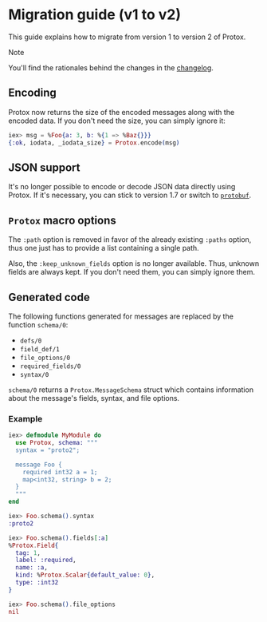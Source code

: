 # Migration guide (v1 to v2)

This guide explains how to migrate from version 1 to version 2 of Protox.

> [!NOTE]
> You'll find the rationales behind the changes in the [changelog](../CHANGELOG.md).

## Encoding

Protox now returns the size of the encoded messages along with the encoded data. If you don't need the size, you can simply ignore it:

```elixir
iex> msg = %Foo{a: 3, b: %{1 => %Baz{}}}
{:ok, iodata, _iodata_size} = Protox.encode(msg)
```

## JSON support

It's no longer possible to encode or decode JSON data directly using Protox. If it's necessary, you can stick to version 1.7 or switch to [`protobuf`](https://hex.pm/packages/protobuf).

## `Protox` macro options

The `:path` option is removed in favor of the already existing `:paths` option, thus one just has to provide a list containing a single path.

Also, the `:keep_unknown_fields` option is no longer available. Thus, unknown fields are always kept. If you don't need them, you can simply ignore them.

## Generated code

The following functions generated for messages are replaced by the function `schema/0`:

- `defs/0`
- `field_def/1`
- `file_options/0`
- `required_fields/0`
- `syntax/0`

`schema/0` returns a `Protox.MessageSchema` struct which contains information about the message's fields, syntax, and file options.

### Example

```elixir
iex> defmodule MyModule do
  use Protox, schema: """
  syntax = "proto2";

  message Foo {
    required int32 a = 1;
    map<int32, string> b = 2;
  }
  """
end

iex> Foo.schema().syntax
:proto2

iex> Foo.schema().fields[:a]
%Protox.Field{
  tag: 1,
  label: :required,
  name: :a,
  kind: %Protox.Scalar{default_value: 0},
  type: :int32
}

iex> Foo.schema().file_options
nil
```
